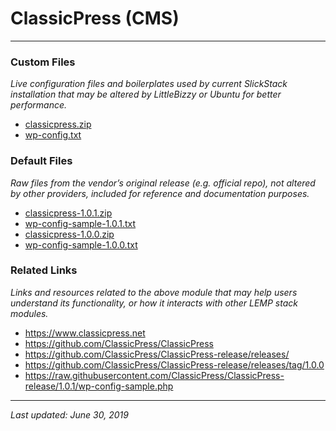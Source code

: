 # ClassicPress (CMS)

----

### Custom Files

*Live configuration files and boilerplates used by current SlickStack installation that may be altered by LittleBizzy or Ubuntu for better performance.*

* <a href="classicpress.zip">classicpress.zip</a>
* <a href="wp-config.txt">wp-config.txt</a>

### Default Files

*Raw files from the vendor’s original release (e.g. official repo), not altered by other providers, included for reference and documentation purposes.*

* <a href="classicpress-1.0.1.zip">classicpress-1.0.1.zip</a>
* <a href="wp-config-sample-1.0.1.txt">wp-config-sample-1.0.1.txt</a>
* <a href="classicpress-1.0.0.zip">classicpress-1.0.0.zip</a>
* <a href="wp-config-sample-1.0.0.txt">wp-config-sample-1.0.0.txt</a>

### Related Links

*Links and resources related to the above module that may help users understand its functionality, or how it interacts with other LEMP stack modules.*

* <a href="https://www.classicpress.net">https://www.classicpress.net</a>
* <a href="https://github.com/ClassicPress/ClassicPress">https://github.com/ClassicPress/ClassicPress</a>
* <a href="https://github.com/ClassicPress/ClassicPress-release/releases/">https://github.com/ClassicPress/ClassicPress-release/releases/</a>
* <a href="https://github.com/ClassicPress/ClassicPress-release/releases/tag/1.0.0">https://github.com/ClassicPress/ClassicPress-release/releases/tag/1.0.0</a>
* <a href="https://raw.githubusercontent.com/ClassicPress/ClassicPress-release/1.0.1/wp-config-sample.php">https://raw.githubusercontent.com/ClassicPress/ClassicPress-release/1.0.1/wp-config-sample.php</a>

----

*Last updated: June 30, 2019*
